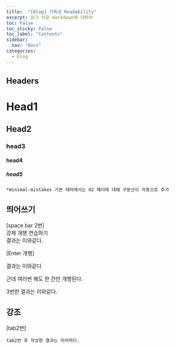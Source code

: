 ```yaml
---
title:  "[Blog] 가독성 Readability"
excerpt: 읽기 쉬운 markdown에 대하여
toc: False
toc_sticky: False
toc_label: "Contents"
sidebar:
  nav: "docs"
categories:
  - blog
---
```


## Headers

# Head1

## Head2

### head3

#### head4

##### head5

    *minimal-mistakes 기본 테마에서는 H2 헤더에 대해 구분선이 자동으로 추가


## 띄어쓰기

[space bar 2번]  
강제 개행 연습하기  
결과는 이와같다.
  
[Enter 개행]

결과는 이와같다

근데 여러번 해도 한 칸만 개행된다.



3번한 결과는 이와같다.

## 강조

[tab2번]

    tab2번 후 작성한 결과는 이러하다.
